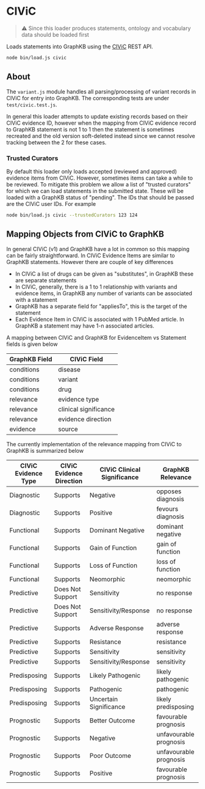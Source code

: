 # CIViC

> :warning: Since this loader produces statements, ontology and vocabulary data should be loaded first

Loads statements into GraphKB using the [CIViC](https://civicdb.org/) REST API.

```bash
node bin/load.js civic
```

## About

The `variant.js` module handles all parsing/processing of variant records in CIViC for entry into GraphKB. The corresponding tests are under `test/civic.test.js`.

In general this loader attempts to update existing records based on their CIViC evidence ID, however when the mapping from CIViC evidence record to GraphKB statement is not 1 to 1 then the statement is sometimes recreated and the old version soft-deleted instead since we cannot resolve tracking between the 2 for these cases.

### Trusted Curators

By default this loader only loads accepted (reviewed and approved) evidence items from CIViC. However, sometimes items can take a while to be reviewed. To mitigate this problem we allow a list of "trusted curators" for which we can load statements in the submitted state. These will be loaded with a GraphKB status of "pending". The IDs that should be passed are the CIViC user IDs. For example

```bash
node bin/load.js civic --trustedCurators 123 124
```

## Mapping Objects from CIViC to GraphKB

In general CIViC (v1) and GraphKB have a lot in common so this mapping can be fairly straightforward. In CIViC Evidence Items are similar to GraphKB statements. However there are couple of key differences

- In CIViC a list of drugs can be given as "substitutes", in GraphKB these are separate statements
- In CIViC, generally, there is a 1 to 1 relationship with variants and evidence items, in GraphKB any number of variants can be associated with a statement
- GraphKB has a separate field for "appliesTo", this is the target of the statement
- Each Evidence Item in CIViC is associated with 1 PubMed article. In GraphKB a statement may have 1-n associated articles.

A mapping between CIViC and GraphKB for EvidenceItem vs Statement fields is given below

| GraphKB Field | CIViC Field           |
| ------------- | --------------------- |
| conditions    | disease               |
| conditions    | variant               |
| conditions    | drug                  |
| relevance     | evidence type         |
| relevance     | clinical significance |
| relevance     | evidence direction    |
| evidence      | source                |

The currently implementation of the relevance mapping from CIViC to GraphKB is summarized below

| CIViC Evidence Type | CIViC Evidence Direction | CIViC Clinical Significance | GraphKB Relevance      |
| ------------------- | ------------------------ | --------------------------- | ---------------------- |
| Diagnostic          | Supports                 | Negative                    | opposes diagnosis      |
| Diagnostic          | Supports                 | Positive                    | fevours diagnosis      |
| Functional          | Supports                 | Dominant Negative           | dominant negative      |
| Functional          | Supports                 | Gain of Function            | gain of function       |
| Functional          | Supports                 | Loss of Function            | loss of function       |
| Functional          | Supports                 | Neomorphic                  | neomorphic             |
| Predictive          | Does Not Support         | Sensitivity                 | no response            |
| Predictive          | Does Not Support         | Sensitivity/Response        | no response            |
| Predictive          | Supports                 | Adverse Response            | adverse response       |
| Predictive          | Supports                 | Resistance                  | resistance             |
| Predictive          | Supports                 | Sensitivity                 | sensitivity            |
| Predictive          | Supports                 | Sensitivity/Response        | sensitivity            |
| Predisposing        | Supports                 | Likely Pathogenic           | likely pathogenic      |
| Predisposing        | Supports                 | Pathogenic                  | pathogenic             |
| Predisposing        | Supports                 | Uncertain Significance      | likely predisposing    |
| Prognostic          | Supports                 | Better Outcome              | favourable prognosis   |
| Prognostic          | Supports                 | Negative                    | unfavourable prognosis |
| Prognostic          | Supports                 | Poor Outcome                | unfavourable prognosis |
| Prognostic          | Supports                 | Positive                    | favourable prognosis   |
